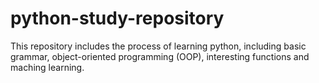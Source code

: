# python-study-repository
This repository includes the process of learning python, including basic grammar, object-oriented programming (OOP), interesting functions and maching learning.
